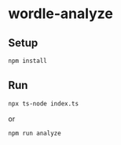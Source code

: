 # wordle-analyze

## Setup

```sh
npm install
```

## Run

```sh
npx ts-node index.ts
```
or
```sh
npm run analyze
```